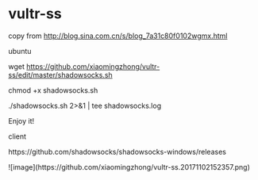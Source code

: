 # vultr-ss
copy from http://blog.sina.com.cn/s/blog_7a31c80f0102wgmx.html </p>
ubuntu </p>
wget https://github.com/xiaomingzhong/vultr-ss/edit/master/shadowsocks.sh </p>
chmod +x shadowsocks.sh </p>
./shadowsocks.sh 2>&1 | tee shadowsocks.log </p>
Enjoy it!
</p>
client </p>
https://github.com/shadowsocks/shadowsocks-windows/releases </p>
![image](https://github.com/xiaomingzhong/vultr-ss.20171102152357.png)
